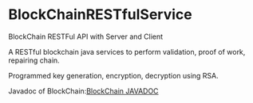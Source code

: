 # BlockChainRESTfulService
BlockChain RESTFul API with Server and Client

A RESTful blockchain java services to perform validation, proof of work, repairing chain.

Programmed key generation, encryption, decryption using RSA.

Javadoc of BlockChain:[BlockChain JAVADOC](http://www.andrew.cmu.edu/course/95-702/examples/javadoc/index.html)


